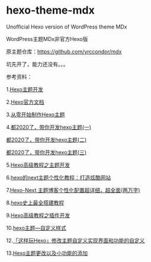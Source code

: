 # hexo-theme-mdx
Unofficial Hexo version of WordPress theme MDx

WordPress主题MDx非官方Hexo版

原主题仓库：https://github.com/yrccondor/mdx

坑先开了，能力还没有。。。

参考资料：

1.[Hexo主题开发](https://www.cnblogs.com/yyhh/p/11058985.html)

2.[Hexo官方文档](https://hexo.io/zh-cn/docs/themes)

3.[从零开始制作Hexo主题](https://segmentfault.com/a/1190000008040387)

4.[都2020了，带你开发hexo主题(一)](https://www.bilibili.com/read/cv5734557/)

[都2020了，带你开发hexo主题(二)](https://www.bilibili.com/read/cv5778979)

[都2020了，带你开发hexo主题(三)](https://www.bilibili.com/read/cv6003073)

5.[Hexo高级教程之主题开发](https://blog.csdn.net/melordljm/article/details/51985129)

6.[hexo的next主题个性化教程：打造炫酷网站](https://blog.csdn.net/qq_33699981/article/details/72716951)

7.[Hexo-Next 主题博客个性化配置超详细，超全面(两万字)](https://blog.csdn.net/as480133937/article/details/100138838?)

8.[hexo史上最全搭建教程](https://blog.csdn.net/sinat_37781304/article/details/82729029)

9.[Hexo高级教程之插件开发](https://blog.csdn.net/melordljm/article/details/51985157)

10.[hexo主题—自定义样式](https://blog.csdn.net/qq_42595443/article/details/82263318)

12.[「这样玩Hexo」修改主题自定义实现界面和功能的自定义](https://www.cnblogs.com/RhinoC/p/10361822.html)

13.[Hexo主题更改以及小功能的添加](https://blog.csdn.net/weixin_33922672/article/details/91425904)
